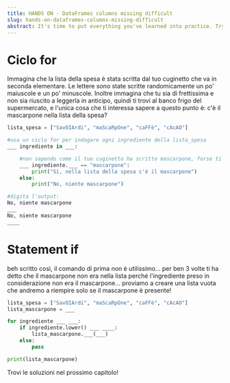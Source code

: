 ```yaml
---
title: HANDS ON - DataFrames columns missing difficult
slug: hands-on-dataframes-columns-missing-difficult
abstract: It's time to put everything you've learned into practice. Try to correctly complete this code!
---
```


# Ciclo for

Immagina che la lista della spesa è stata scritta dal tuo cuginetto che va in seconda elementare. Le lettere sono state scritte randomicamente un po' maiuscole e un po' minuscole. Inoltre immagina che tu sia di frettissima e non sia riuscito a leggerla in anticipo, quindi ti trovi al banco frigo del supermercato, e l'unica cosa che ti interessa sapere a questo punto è: c'è il mascarpone nella lista della spesa?

```python
lista_spesa = ["SavOIArdi", "maScaRpOne", "caFFè", "cAcAO"]

#usa un ciclo for per indagare ogni ingrediente della lista_spesa
___ ingrediente in ___:

    #non sapendo come il tuo cuginetto ha scritto mascarpone, forse ti conviene trasformare ogni ingrediente in minuscolo, no?
    ___ ingrediente.___ == "mascarpone":
        print("Sì, nella lista della spesa c'è il mascarpone")
    else:
        print("No, niente mascarpone")

#digita l'output:
No, niente mascarpone
___ 
No, niente mascarpone
____
```

# Statement if

beh scritto così, il comando di prima non è utilissimo... per ben 3 volte ti ha detto che il mascarpone non era nella lista perché l'ingrediente preso in considerazione non era il mascarpone... proviamo a creare una lista vuota che andremo a riempire solo se il mascarpone è presente!

```python
lista_spesa = ["SavOIArdi", "maScaRpOne", "caFFè", "cAcAO"]
lista_mascarpone = ___

for ingrediente ___ ___:
    if ingrediente.lower() ___ ____:
        lista_mascarpone.___(___)
    else:
        pass

print(lista_mascarpone)
```

Trovi le soluzioni nel prossimo capitolo!